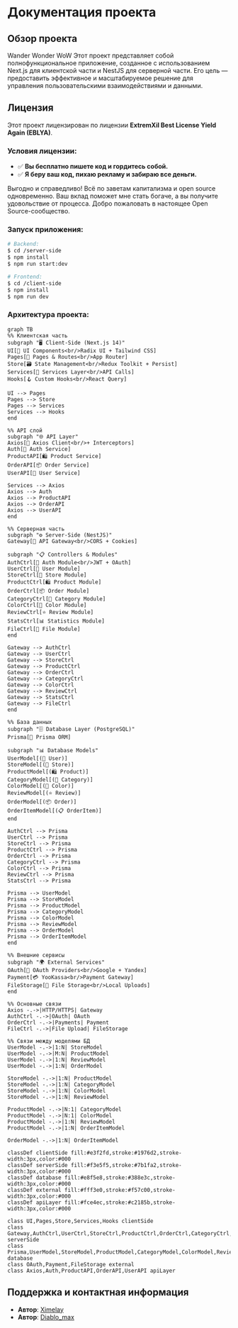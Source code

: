 # Документация проекта

## Обзор проекта
Wander Wonder WoW
Этот проект представляет собой полнофункциональное приложение, созданное с использованием Next.js для клиентской части и NestJS для серверной части. Его цель — предоставить эффективное и масштабируемое решение для управления пользовательскими взаимодействиями и данными.

## Лицензия

Этот проект лицензирован по лицензии **ExtremXil Best License Yield Again (EBLYA)**.

### Условия лицензии:
- ✅ **Вы бесплатно пишете код и гордитесь собой.**
- ✅ **Я беру ваш код, пихаю рекламу и забираю все деньги.**

Выгодно и справедливо! Всё по заветам капитализма и open source одновременно.
Ваш вклад поможет мне стать богаче, а вы получите удовольствие от процесса.
Добро пожаловать в настоящее Open Source-сообщество.

### Запуск приложения:
```bash
# Backend:
$ cd /server-side
$ npm install
$ npm run start:dev

# Frontend:
$ cd /client-side
$ npm install
$ npm run dev
```
### Архитектура проекта:
```mermaid
graph TB
%% Клиентская часть
subgraph "🖥️ Client-Side (Next.js 14)"
UI[🎨 UI Components<br/>Radix UI + Tailwind CSS]
Pages[📄 Pages & Routes<br/>App Router]
Store[🗃️ State Management<br/>Redux Toolkit + Persist]
Services[🔧 Services Layer<br/>API Calls]
Hooks[🪝 Custom Hooks<br/>React Query]

UI --> Pages
Pages --> Store
Pages --> Services
Services --> Hooks
end

%% API слой
subgraph "🌐 API Layer"
Axios[📡 Axios Client<br/>+ Interceptors]
Auth[🔐 Auth Service]
ProductAPI[🛍️ Product Service]
OrderAPI[📦 Order Service]
UserAPI[👤 User Service]

Services --> Axios
Axios --> Auth
Axios --> ProductAPI
Axios --> OrderAPI
Axios --> UserAPI
end

%% Серверная часть
subgraph "⚙️ Server-Side (NestJS)"
Gateway[🚪 API Gateway<br/>CORS + Cookies]

subgraph "📋 Controllers & Modules"
AuthCtrl[🔐 Auth Module<br/>JWT + OAuth]
UserCtrl[👤 User Module]
StoreCtrl[🏪 Store Module]
ProductCtrl[🛍️ Product Module]
OrderCtrl[📦 Order Module]
CategoryCtrl[📂 Category Module]
ColorCtrl[🎨 Color Module]
ReviewCtrl[⭐ Review Module]
StatsCtrl[📊 Statistics Module]
FileCtrl[📁 File Module]
end

Gateway --> AuthCtrl
Gateway --> UserCtrl
Gateway --> StoreCtrl
Gateway --> ProductCtrl
Gateway --> OrderCtrl
Gateway --> CategoryCtrl
Gateway --> ColorCtrl
Gateway --> ReviewCtrl
Gateway --> StatsCtrl
Gateway --> FileCtrl
end

%% База данных
subgraph "🗄️ Database Layer (PostgreSQL)"
Prisma[🔧 Prisma ORM]

subgraph "📊 Database Models"
UserModel[(👤 User)]
StoreModel[(🏪 Store)]
ProductModel[(🛍️ Product)]
CategoryModel[(📂 Category)]
ColorModel[(🎨 Color)]
ReviewModel[(⭐ Review)]
OrderModel[(📦 Order)]
OrderItemModel[(📋 OrderItem)]
end

AuthCtrl --> Prisma
UserCtrl --> Prisma
StoreCtrl --> Prisma
ProductCtrl --> Prisma
OrderCtrl --> Prisma
CategoryCtrl --> Prisma
ColorCtrl --> Prisma
ReviewCtrl --> Prisma
StatsCtrl --> Prisma

Prisma --> UserModel
Prisma --> StoreModel
Prisma --> ProductModel
Prisma --> CategoryModel
Prisma --> ColorModel
Prisma --> ReviewModel
Prisma --> OrderModel
Prisma --> OrderItemModel
end

%% Внешние сервисы
subgraph "🌍 External Services"
OAuth[🔐 OAuth Providers<br/>Google + Yandex]
Payment[💳 YooKassa<br/>Payment Gateway]
FileStorage[📁 File Storage<br/>Local Uploads]
end

%% Основные связи
Axios -.->|HTTP/HTTPS| Gateway
AuthCtrl -.->|OAuth| OAuth
OrderCtrl -.->|Payments| Payment
FileCtrl -.->|File Upload| FileStorage

%% Связи между моделями БД
UserModel -.->|1:N| StoreModel
UserModel -.->|M:N| ProductModel
UserModel -.->|1:N| ReviewModel
UserModel -.->|1:N| OrderModel

StoreModel -.->|1:N| ProductModel
StoreModel -.->|1:N| CategoryModel
StoreModel -.->|1:N| ColorModel
StoreModel -.->|1:N| ReviewModel

ProductModel -.->|N:1| CategoryModel
ProductModel -.->|N:1| ColorModel
ProductModel -.->|1:N| ReviewModel
ProductModel -.->|1:N| OrderItemModel

OrderModel -.->|1:N| OrderItemModel

classDef clientSide fill:#e3f2fd,stroke:#1976d2,stroke-width:3px,color:#000
classDef serverSide fill:#f3e5f5,stroke:#7b1fa2,stroke-width:3px,color:#000
classDef database fill:#e8f5e8,stroke:#388e3c,stroke-width:3px,color:#000
classDef external fill:#fff3e0,stroke:#f57c00,stroke-width:3px,color:#000
classDef apiLayer fill:#fce4ec,stroke:#c2185b,stroke-width:3px,color:#000

class UI,Pages,Store,Services,Hooks clientSide
class Gateway,AuthCtrl,UserCtrl,StoreCtrl,ProductCtrl,OrderCtrl,CategoryCtrl,ColorCtrl,ReviewCtrl,StatsCtrl,FileCtrl serverSide
class Prisma,UserModel,StoreModel,ProductModel,CategoryModel,ColorModel,ReviewModel,OrderModel,OrderItemModel database
class OAuth,Payment,FileStorage external
class Axios,Auth,ProductAPI,OrderAPI,UserAPI apiLayer
```



## Поддержка и контактная информация
- **Автор**: [Ximelay](https://t.me/Ximelay_y)
- **Автор**: [Diablo_max](https://t.me/Ne_otmechai_menya_pishi_menegeru)
